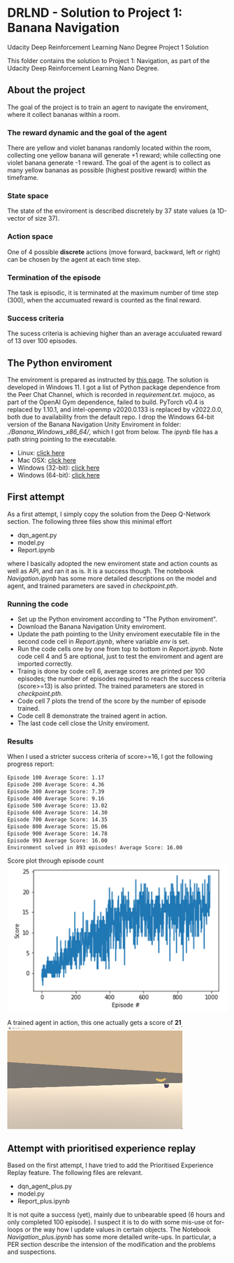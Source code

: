 # DRLND - Solution to Project 1: Banana Navigation
Udacity Deep Reinforcement Learning Nano Degree Project 1 Solution

This folder contains the solution to Project 1: Navigation, as part of the Udacity Deep Reinforcement Learning Nano Degree.
## About the project
The goal of the project is to train an agent to navigate the enviroment, where it collect bananas within a room.
### The reward dynamic and the goal of the agent
There are yellow and violet bananas randomly located within the room, collecting one yellow banana will generate +1 reward; while collecting one violet banana generate -1 reward. The goal of the agent is to collect as many yellow bananas as possible (highest positive reward) within the timeframe.
### State space
The state of the enviroment is described discretely by 37 state values (a 1D-vector of size 37).
### Action space
One of 4 possible **discrete** actions (move forward, backward, left or right) can be chosen by the agent at each time step.
### Termination of the episode
The task is episodic, it is terminated at the maximum number of time step (300), when the accumuated reward is counted as the final reward. 
### Success criteria
The sucess criteria is achieving higher than an average acculuated reward of 13 over 100 episodes.

## The Python enviroment
The enviroment is prepared as instructed by [this page](https://github.com/udacity/deep-reinforcement-learning#dependencies). The solution is developed in Windows 11.
I got a list of Python package dependence from the Peer Chat Channel, which is recorded in _requirement.txt_. mujoco, as part of the OpenAI Gym dependence, failed to build. PyTorch v0.4 is replaced by 1.10.1, and intel-openmp v2020.0.133 is replaced by v2022.0.0, both due to availability from the default repo. 
I drop the Windows 64-bit version of the Banana Navigation Unity Enviroment in folder: _./Banana_Windows_x86_64/_, which I got from below. The _ipynb_ file has a path string pointing to the executable.
- Linux: [click here](https://s3-us-west-1.amazonaws.com/udacity-drlnd/P1/Banana/Banana_Linux.zip)
- Mac OSX: [click here](https://s3-us-west-1.amazonaws.com/udacity-drlnd/P1/Banana/Banana.app.zip)
- Windows (32-bit): [click here](https://s3-us-west-1.amazonaws.com/udacity-drlnd/P1/Banana/Banana_Windows_x86.zip)
- Windows (64-bit): [click here](https://s3-us-west-1.amazonaws.com/udacity-drlnd/P1/Banana/Banana_Windows_x86_64.zip)

## First attempt
As a first attempt, I simply copy the solution from the Deep Q-Network section. The following three files show this minimal effort
- dqn_agent.py
- model.py
- Report.ipynb

where I basically adopted the new enviroment state and action counts as well as API, and ran it as is. It is a success though. The notebook _Navigation.ipynb_ has some more detailed descriptions on the model and agent, and trained parameters are saved in _checkpoint.pth_.

### Running the code
- Set up the Python enviroment according to "The Python enviroment".
- Download the Banana Navigation Unity enviroment.
- Update the path pointing to the Unity enviroment executable file in the second code cell in _Report.ipynb_, where variable _env_ is set.
- Run the code cells one by one from top to bottom in _Report.ipynb_. Note code cell 4 and 5 are optional, just to test the enviroment and agent are imported correctly.
- Traing is done by code cell 6, average scores are printed per 100 episodes; the number of episodes required to reach the success criteria (score>=13) is also printed. The trained parameters are stored in _checkpoint.pth_.
- Code cell 7 plots the trend of the score by the number of episode trained.
- Code cell 8 demonstrate the trained agent in action.
- The last code cell close the Unity enviroment.


### Results
When I used a stricter success criteria of score>=16, I got the following progress report:
```
Episode 100	Average Score: 1.17
Episode 200	Average Score: 4.36
Episode 300	Average Score: 7.39
Episode 400	Average Score: 9.16
Episode 500	Average Score: 13.02
Episode 600	Average Score: 14.30
Episode 700	Average Score: 14.35
Episode 800	Average Score: 15.06
Episode 900	Average Score: 14.78
Episode 993	Average Score: 16.00
Environment solved in 893 episodes!	Average Score: 16.00
```
Score plot through episode count<br />
![](https://github.com/hyperZoro/DRLND_projects/blob/main/p1_navigation/pic/score.png)

A trained agent in action, this one actually gets a score of **21**<br />
![](https://github.com/hyperZoro/DRLND_projects/blob/main/p1_navigation/pic/Animation1.gif)

## Attempt with prioritised experience replay
Based on the first attempt, I have tried to add the Prioritised Experience Replay feature. The following files are relevant.

- dqn_agent_plus.py
- model.py
- Report_plus.ipynb

It is not quite a success (yet), mainly due to unbearable speed (6 hours and only completed 100 episode). I suspect it is to do with some mis-use ot for-loops or the way how I update values in certain objects. The Notebook _Navigation_plus.ipynb_ has some more detailed write-ups. In particular, a PER section describe the intension of the modification and the problems and suspections.


